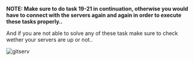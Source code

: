 **NOTE: Make sure to do task 19-21 in continuation, otherwise you would have to connect with the servers again and again in order to execute these tasks properly..**

And if you are not able to solve any of these task make sure to check wether your servers are up or not..

![gitserv](https://github.com/Anirudh-Saxena/Wreath-Writeup-THM/assets/73027020/5611e644-c692-4541-9834-c938aa47335f)

